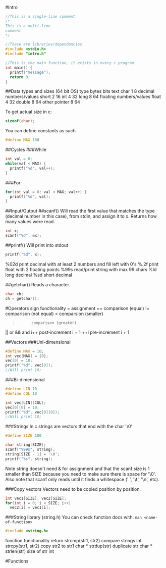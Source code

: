#Intro
```c
//This is a single-line comment
/*
This is a multi-line
comment
*/

//These are libraries/dependencies
#include <stdio.h>
#include "intro.h"

//This is the main function, it exists in every c program.
int main() {
  printf("message");
  return 0;
}
```
##Data types and sizes (64 bit OS)
type    bytes   bits
text
char    1       8
decimal numbers/values
short   2       16
int     4       32
long    8       64
floating numbers/values
float   4       32
double  8       64
other
pointer 8       64

To get actual size in c:
```c
sizeof(char);
```

You can define constants as such
```c
#define MAX 100
```

##Cycles
###While
```c
int val = 0;
while(val < MAX) {
  printf("%d", val++);
}
```
###For
```c
for(int val = 0; val < MAX; val++) {
  printf("%d", val);
}
```

##Input/Output
##scanf()
Will read the first value that matches the type (decimal number in this case), from stdin, and assign it to x. Returns how many values were read.
```c
int x;
scanf("%d", &x);
```

##printf()
Will print into stdout
```c
printf("%d", x);
```
%02d    print decimal with at least 2 numbers and   fill left with 0's
%.2f    print float with 2 floating points
%99s    read/print string with max 99 chars
%ld     long decimal
%sd     short decimal

##getchar()
Reads a character.
```c
char ch;
ch = getchar();
```

#Operators
sign        functionality
=           assignment
==          comparison (equal)
!=          comparison (not equal)
<           comparsion (smaller)
>           comparison (greater)
||          or
&&          and
i++         post-increment i + 1
++i         pre-increment i + 1 

##Vectors
###Uni-dimensional
```c
#define MAX = 10;
int vec[MAX] = {0};
vec[0] = 10;
printf("%d", vec[0]); 
//Will print 10;
```

###Bi-dimensional
```c
#define LIN 10
#define COL 10

int vec[LIN][COL];
vec[0][0] = 10;
printf("%d", vec[0][0]);
//Will print 10;
```

###Strings
In c strings are vectors that end with the char '\0'
```c
#define SIZE 100

char string[SIZE];
scanf("%99s", string);
string[SIZE - 1] = '\0';
printf("%s", string);
```
Note string doesn't need & for assignment and that the scanf size is 1 smaller than SIZE because you need to make sure there is space for '\0'.
Also note that scanf only reads until it finds a whitespace (' ', '\t', '\n', etc).

###Copy vectors
Vectors need to be copied position by position.
```c
int vec1[SIZE], vec2[SIZE];
for(int i = 0; i < SIZE; i++)
  vec2[i] = vec1[i];
```

###String library (string.h)
You can check function docs with: 
```man <name-of-function>```
```c
#include <string.h>
```
function              functionality       return
strcmp(str1, str2)    compare strings     int
strcpy(str1, str2)    copy str2 to str1   char *
strdup(str)           duplicate str       char *
strlen(str)           size of str         int

#Functions